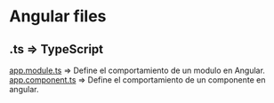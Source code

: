 # Angular files

## .ts => TypeScript

[app.module.ts](./src/app/app.module.ts) => Define el comportamiento de un modulo en Angular.  
[app.component.ts](./src/app/app.component.ts) => Define el comportamiento de un componente en angular.  
